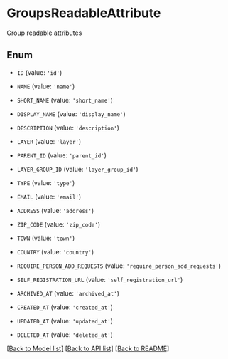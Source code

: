 # GroupsReadableAttribute

Group readable attributes

## Enum

* `ID` (value: `'id'`)

* `NAME` (value: `'name'`)

* `SHORT_NAME` (value: `'short_name'`)

* `DISPLAY_NAME` (value: `'display_name'`)

* `DESCRIPTION` (value: `'description'`)

* `LAYER` (value: `'layer'`)

* `PARENT_ID` (value: `'parent_id'`)

* `LAYER_GROUP_ID` (value: `'layer_group_id'`)

* `TYPE` (value: `'type'`)

* `EMAIL` (value: `'email'`)

* `ADDRESS` (value: `'address'`)

* `ZIP_CODE` (value: `'zip_code'`)

* `TOWN` (value: `'town'`)

* `COUNTRY` (value: `'country'`)

* `REQUIRE_PERSON_ADD_REQUESTS` (value: `'require_person_add_requests'`)

* `SELF_REGISTRATION_URL` (value: `'self_registration_url'`)

* `ARCHIVED_AT` (value: `'archived_at'`)

* `CREATED_AT` (value: `'created_at'`)

* `UPDATED_AT` (value: `'updated_at'`)

* `DELETED_AT` (value: `'deleted_at'`)

[[Back to Model list]](../README.md#documentation-for-models) [[Back to API list]](../README.md#documentation-for-api-endpoints) [[Back to README]](../README.md)


